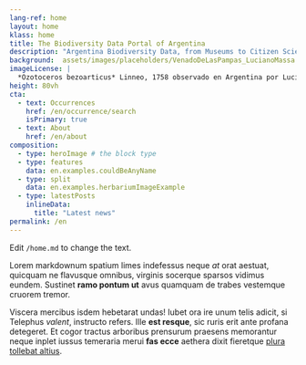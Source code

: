 ```yaml
---
lang-ref: home
layout: home
klass: home
title: The Biodiversity Data Portal of Argentina
description: "Argentina Biodiversity Data, from Museums to Citizen Science"
background:  assets/images/placeholders/VenadoDeLasPampas_LucianoMassa.jpeg # "/assets/images/placeholders/placeholder3.png"
imageLicense: |
  *Ozotoceros bezoarticus* Linneo, 1758 observado en Argentina por Luciano Massa [CC-BY-NC](http://creativecommons.org/licenses/by-nc/4.0/) via [ArgentiNat](https://www.argentinat.org/observations/192394172)
height: 80vh
cta:
  - text: Occurrences
    href: /en/occurrence/search
    isPrimary: true
  - text: About
    href: /en/about
composition:
  - type: heroImage # the block type
  - type: features
    data: en.examples.couldBeAnyName
  - type: split
    data: en.examples.herbariumImageExample
  - type: latestPosts
    inlineData: 
      title: "Latest news"
permalink: /en
---
```


Edit `/home.md` to change the text.

Lorem markdownum spatium limes indefessus neque *at* orat aestuat, quicquam ne
flavusque omnibus, virginis socerque sparsos vidimus eundem. Sustinet **ramo
pontum ut** avus quamquam de trabes vestemque cruorem tremor.

Viscera mercibus isdem hebetarat undas! Iubet ora ire unum telis adicit, si
Telephus *valent*, instructo refers. Ille **est resque**, sic ruris erit ante
profana detegeret. Et cogor tractus arboribus prensurum praesens memorantur
neque inplet iussus temeraria merui **fas ecce** aethera dixit fieretque [plura
tollebat altius](http://virgineusque.net/est.html).
